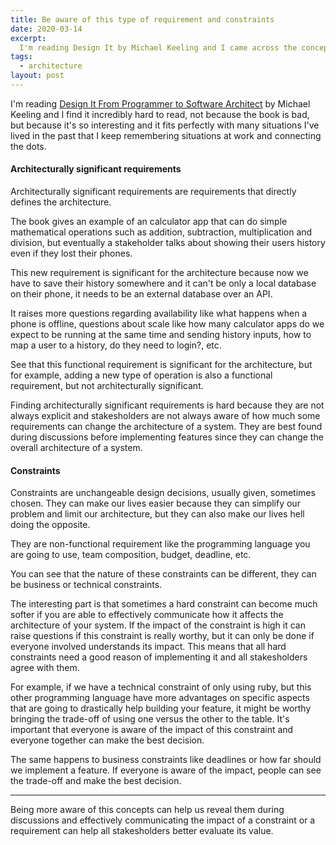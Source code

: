 ```yaml
---
title: Be aware of this type of requirement and constraints
date: 2020-03-14
excerpt:
  I'm reading Design It by Michael Keeling and I came across the concepts of architecturally significant requirement and technical and business constraints. It's nice to understand them a bit better because it helps us focus on what it is important when discussing a feature.
tags:
  - architecture
layout: post
---
```


I'm reading [Design It From Programmer to Software Architect](https://pragprog.com/book/mkdsa/design-it) by Michael Keeling and I find it incredibly hard to read, not because the book is bad, but because it's so interesting and it fits perfectly with many situations I've lived in the past that I keep remembering situations at work and connecting the dots.

#### Architecturally significant requirements

Architecturally significant requirements are requirements that directly defines the architecture.

The book gives an example of an calculator app that can do simple mathematical operations such as addition, subtraction, multiplication and division, but eventually a stakeholder talks about showing their users history even if they lost their phones.

This new requirement is significant for the architecture because now we have to save their history somewhere and it can't be only a local database on their phone, it needs to be an external database over an API.

It raises more questions regarding availability like what happens when a phone is offline, questions about scale like how many calculator apps do we expect to be running at the same time and sending history inputs, how to map a user to a history, do they need to login?, etc.

See that this functional requirement is significant for the architecture, but for example, adding a new type of operation is also a functional requirement, but not architecturally significant.

Finding architecturally significant requirements is hard because they are not always explicit and stakesholders are not always aware of how much some requirements can change the architecture of a system. They are best found during discussions before implementing features since they can change the overall architecture of a system.

#### Constraints

Constraints are unchangeable design decisions, usually given, sometimes chosen. They can make our lives easier because they can simplify our problem and limit our architecture, but they can also make our lives hell doing the opposite.

They are non-functional requirement like the programming language you are going to use, team composition, budget, deadline, etc.

You can see that the nature of these constraints can be different, they can be business or technical constraints.

The interesting part is that sometimes a hard constraint can become much softer if you are able to effectively communicate how it affects the architecture of your system. If the impact of the constraint is high it can raise questions if this constraint is really worthy, but it can only be done if everyone involved understands its impact. This means that all hard constraints need a good reason of implementing it and all stakesholders agree with them.

For example, if we have a technical constraint of only using ruby, but this other programming language have more advantages on specific aspects that are going to drastically help building your feature, it might be worthy bringing the trade-off of using one versus the other to the table. It's important that everyone is aware of the impact of this constraint and everyone together can make the best decision.

The same happens to business constraints like deadlines or how far should we implement a feature. If everyone is aware of the impact, people can see the trade-off and make the best decision.

---

Being more aware of this concepts can help us reveal them during discussions and effectively communicating the impact of a constraint or a requirement can help all stakesholders better evaluate its value.

